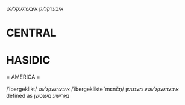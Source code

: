 איבערקליגן
איבערגעקליגט

CENTRAL
========

HASIDIC
=======
= AMERICA = 

/ˈibərgəklikt/ איבערגעקליגט
/ˈibərgəkliktə ˈmɛnčn̩/ איבערגעקליגטע מענטשן defined as נאַרישע מענטשן